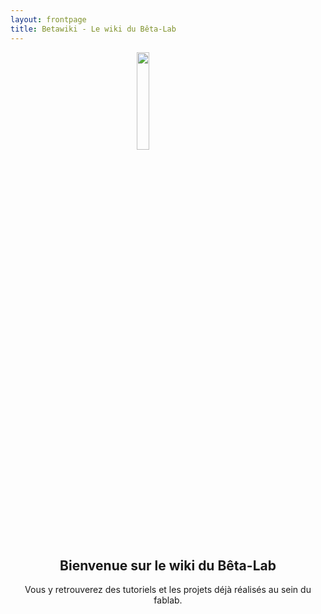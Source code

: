 ```yaml
---
layout: frontpage
title: Betawiki - Le wiki du Bêta-Lab
---
```


<img src="{{site.baseurl}}/images/logo_betalab.jpg" style="box-shadow: 0px 0px 0px black; width: 20%; margin-left: 40%;"/>

<h2 style="text-align: center;">Bienvenue sur le wiki du Bêta-Lab</h2>

<p style="text-align: center;">Vous y retrouverez des tutoriels et les projets déjà réalisés au sein du fablab.</p>
